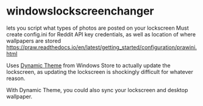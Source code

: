 # windowslockscreenchanger
lets you script what types of photos are posted on your lockscreen
Must create config.ini for Reddit API key credentials, as well as location of where wallpapers are stored
https://praw.readthedocs.io/en/latest/getting_started/configuration/prawini.html 

Uses [Dynamic Theme](https://www.microsoft.com/en-us/p/dynamic-theme/9nblggh1zbkw?activetab=pivot:overviewtab) from Windows Store to actually update the lockscreen, as updating the lockscreen is shockingly difficult for whatever reason. 

With Dynamic Theme, you could also sync your lockscreen and desktop wallpaper.
